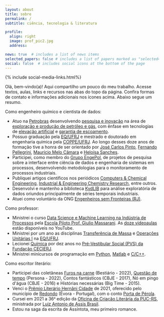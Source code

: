 ```yaml
---
layout: about
title: sobre
permalink: /
subtitle: ciência, tecnologia & literatura

profile:
  align: right
  image: prof_pic2.jpg
  address:

news: true  # includes a list of news items
selected_papers: false # includes a list of papers marked as "selected={true}"
social: false  # includes social icons at the bottom of the page
---
```


{% include social-media-links.html%} 

Olá, bem-vindo(a)! Aqui compartilho um pouco do meu trabalho. Acesse textos, aulas, links e recursos nas abas do topo da página. Confira formas de contato e informações adicionais nos ícones acima. Abaixo segue um resumo.

Como engenheiro químico e cientista de dados:

- Atuo na [Petrobras](https://petrobras.com.br/pt/) desenvolvendo [pesquisa e inovação](https://petrobras.com.br/inovacao-e-tecnologia/centro-de-pesquisa) na área de [exploração e produção de petróleo e gás](https://petrobras.com.br/pt/nossas-atividades/areas-de-atuacao/exploracao-e-producao-de-petroleo-e-gas/), com ênfase em tecnologias de [elevação artificial](https://pt.wikipedia.org/wiki/Eleva%C3%A7%C3%A3o_de_petr%C3%B3leo) e [garantia de escoamento](https://pt.wikipedia.org/wiki/Garantia_do_escoamento).
- Possuo graduação pela [EQ/UFRJ](http://www.eq.ufrj.br/) e mestrado e doutorado em engenharia química pela [COPPE/UFRJ](https://www.coppe.ufrj.br/). Ao longo desses doze anos de formação tive a honra de ser orientado por [José Carlos Pinto](http://lattes.cnpq.br/6479420970768737), [Fernando Pellegrini](http://lattes.cnpq.br/6669992155373315), [Maurício  Melo Câmara](http://lattes.cnpq.br/8161545819744234) e [Heloísa Sanches](http://lattes.cnpq.br/2840875338255590).
- Participei, como membro do [Grupo EngePol](https://www.instagram.com/engepolgrupo/), de projetos de pesquisa sobre a interface entre ciência de dados e engenharia de sistemas em processos, desenvolvendo metodologias para o monitoramento de processos industriais.
- Publiquei artigos científicos nos periódicos [Computers & Chemical Engineering](https://www.journals.elsevier.com/computers-and-chemical-engineering), [Industrial & Engineering Chemistry Research](https://pubs.acs.org/journal/iecred), entre outros.
- Desenvolvi e mantenho a biblioteca [KydLIB](https://github.com/afraniomelo/kydlib) para análise exploratória de dados oriundos principalmente de séries temporais industriais.
- Atuei como voluntário da ONG [Engenheiros sem Fronteiras (RJ)](https://esf.org.br/nucleo-rio-de-janeiro/).

Como professor: 

- Ministrei o curso [Data Science e Machine Learning na Indústria de Processos](https://afraniomelo.github.io/projects/ds_ml/) pela [Escola Piloto Prof. Giulio Massarani](http://www.escolapiloto.peq.coppe.ufrj.br/index.php/pt/). As [doze videoaulas](https://www.youtube.com/watch?v=0iE3JsQpU_U&list=PLvr45Arc0UpzsRhzq3q4_KmZcm0utwvvB) estão disponíveis no YouTube.
- Ministrei por um ano as disciplinas [Transferência de Massa](https://afraniomelo.github.io/projects/eqe476/) e [Operações Unitárias I](https://afraniomelo.github.io/projects/eqe473/) na [EQ/UFRJ](http://www.eq.ufrj.br/).
- Lecionei [Química](https://afraniomelo.github.io/projects/pvs/) por dez anos no [Pré-Vestibular Social (PVS) da Fundação CECIERJ](https://www.cecierj.edu.br/pre-vestibular-social/).
- Ministrei minicursos de programação em [Python](https://www.kaggle.com/code/afrniomelo/curso-rel-mpago-de-python/notebook), [Matlab](https://afraniomelo.github.io/projects/matlab/) e [C/C++](https://afraniomelo.github.io/projects/c/).

Como escritor literário:

- Participei das coletâneas [Furos na carne](https://www.bestiario.com.br/livros/furos_na_carne.html) (Bestiário - 2022), [Questão de tempo](https://www.editorapersona.com/product-page/quest%C3%A3o-de-tempo) (Persona - 2022), Contos fantásticos (CBJE - 2017), Nó em pingo d'água (CBJE - 2016) e Histórias necessárias (Big Time - 2015).
- Venci o [Prêmio Literário Hernâni Cidade](http://premioliterariohernanicidade.blogspot.com/) de 2021, oferecido pelo município de [Redondo](https://www.cm-redondo.pt/) (Évora - Portugal), com o conto [Porta de Pérola](https://afraniomelo.github.io/projects/porta_de_perola/).
- Cursei em 2021 a 36ᵃ edição da [Oficina de Criação Literária da PUC-RS](https://www.pucrs.br/humanidades/oficina-de-criacao-literaria/), ministrada por [Luiz Antonio de Assis Brasil](http://www.laab.com.br/vida.html).
- Estou na saga da escrita de Assíntota, meu primeiro romance.

